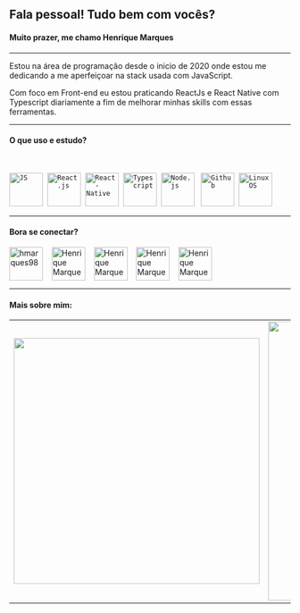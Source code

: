 ## Fala pessoal! Tudo bem com vocês?

#### Muito prazer, me chamo Henrique Marques

---

Estou na área de programação desde o inicio de 2020 onde estou me dedicando a me aperfeiçoar na stack usada com JavaScript.

Com foco em Front-end eu estou praticando ReactJs e React Native com Typescript diariamente a fim de melhorar minhas skills com essas ferramentas.

---

#### O que uso e estudo?

<br/>
<p align="left">
  <code><img src="https://user-images.githubusercontent.com/51785898/91357834-3eb8df00-e7c8-11ea-9936-0ce666ac2a11.png" alt="JS" height="60" width="60""/></code>&nbsp;
  <code><img src="https://user-images.githubusercontent.com/51785898/91357843-411b3900-e7c8-11ea-8161-3e8191a6cde2.png" alt="React.js" width="60" height="60" /></code>&nbsp;
<code><img src="https://user-images.githubusercontent.com/51785898/91357845-424c6600-e7c8-11ea-9457-53c06cf3b6ed.png" alt="React-Native" width="60" height="60" /></code>&nbsp;
<code><img src="https://user-images.githubusercontent.com/51785898/91358426-3319e800-e7c9-11ea-9df0-b5a207cecfce.png" alt="Typescript" height="60" width="60""/></code>&nbsp;
    <code><img src="https://user-images.githubusercontent.com/51785898/91357850-44162980-e7c8-11ea-966c-a7ebaba08ba3.png" alt="Node.js" height="60" width="60""/></code>
    &nbsp;
      <code><img src="https://user-images.githubusercontent.com/51785898/91358353-0cf44800-e7c9-11ea-9a54-0a988aa2837c.png" alt="Github" height="60" width="60""/></code>&nbsp;
  <code><img src="https://camo.githubusercontent.com/11ab33aade76b32789dfac7a4c04e051924fb22d/68747470733a2f2f6564656e742e6769746875622e696f2f537570657254696e7949636f6e732f696d616765732f7376672f6c696e75782e737667" alt="Linux OS" height="60" width="60"/></code>
   </p>

---

#### Bora se conectar?

  <p align="left">
<a href="https://www.instagram.com/hmarques98/" target="_blank"><img  align="center" src="https://www.flaticon.com/svg/static/icons/svg/168/168941.svg" alt="hmarques98" height="60" width="60" /></a> &nbsp;&nbsp;
<a href="https://twitter.com/jhmarques098" target="_blank"><img align="center" src="https://www.flaticon.com/svg/static/icons/svg/168/168930.svg" alt="Henrique Marques" height="60" width="60" /></a> &nbsp;&nbsp;
  <a href="https://www.linkedin.com/in/hmarques98/" target="_blank"><img align="center" src="https://www.flaticon.com/svg/static/icons/svg/168/168944.svg" alt="Henrique Marques" height="60" width="60" /></a> &nbsp;&nbsp;
  <a href="https://wa.link/6aciyc" target="_blank"><img align="center" src="https://www.flaticon.com/svg/static/icons/svg/168/168945.svg" alt="Henrique Marques" height="60" width="60" /></a> &nbsp;&nbsp;
  <a href="mailto:marquesprogrammer@hotmail.com" target="_blank"><img align="center" src="https://www.flaticon.com/svg/static/icons/svg/1362/1362982.svg" alt="Henrique Marques" height="60" width="60" /></a> &nbsp;&nbsp;
</p>

---

#### Mais sobre mim:

<center>
    <table align="center">
      <tr>
          <td>
              <img width="440px" align="center" src="https://github-readme-stats.vercel.app/api?username=hmarques98&show_icons=true&count_private=true&hide_border=true" />
          </td>
          <td>
              <img width="500px" align="center" src="https://github-readme-stats.vercel.app/api/top-langs/?username=hmarques98&hide=html&layout=compact&count_private=true&hide_border=true" />               </td>
      </tr>  
    </table>
</center>

